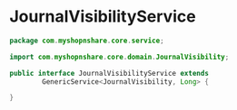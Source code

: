 # JournalVisibilityService

```java
package com.myshopnshare.core.service;

import com.myshopnshare.core.domain.JournalVisibility;

public interface JournalVisibilityService extends
		GenericService<JournalVisibility, Long> {

}
```
